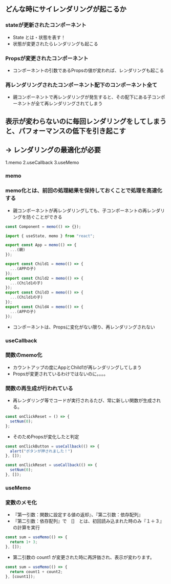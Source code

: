 ## どんな時にサイレンダリングが起こるか

### stateが更新されたコンポーネント
- State とは・状態を表す！
- 状態が変更されたらレンダリングも起こる

### Propsが変更されたコンポーネント
- コンポーネントの引数であるPropsの値が変われば、レンダリングも起こる

### 再レンダリングされたコンポーネント配下のコンポーネント全て
- 親コンポーネントで再レンダリングが発生すると、その配下にある子コンポーネントが全て再レンダリングされてしまう

## 表示が変わらないのに毎回レンダリングをしてしまうと、パフォーマンスの低下を引き起こす

## -> レンダリングの最適化が必要
1.memo
2.useCallback
3.useMemo

### memo
### memo化とは、前回の処理結果を保持しておくことで処理を高速化する
- 親コンポーネントが再レンダリングしても、子コンポーネントの再レンダリングを防ぐことができる


```jsx
const Component = memo(() => {});
```
```jsx
import { useState, memo } from "react";

export const App = memo(() => {
  ...(親)
});

export const Child1 = memo(() => {
  ...(APPの子)
});
export const Child2 = memo(() => {
  ...(Child1の子)
});
export const Child3 = memo(() => {
  ...(Child1の子)
});
export const Child4 = memo(() => {
  ...(APPの子)
});
```


- コンポーネントは、Propsに変化がない限り、再レンダリングされない
### useCallback
### 関数のmemo化
- カウントアップの度にAppとChild1が再レンダリングしてしまう
- Propsが変更されているわけではないのに。。。。
### 関数の再生成が行われている
- 再レンダリング等でコードが実行されるたび、常に新しい関数が生成される。
```jsx
const onClickReset = () => {
  setNum(0);
};
```
- そのためPropsが変化したと判定

```jsx
const onClickButton = useCallback(() => {
  alert("ボタンが押されました！")
}, []);

const onClickReset = useCallback(() => {
  setNum(0);
}, []);
```

### useMemo
### 変数のメモ化
- 『第一引数：関数に設定する値の返却』、『第二引数：依存配列』
- 『第二引数：依存配列』で　[]　とは、初回読み込まれた時のみ『１＋３』の計算を実行
```jsx
const sum = useMemo(() => {
  return 1+ 3;
}, []);
```

- 第二引数の count1 が変更された時に再評価され、表示が変わります。
```jsx
const sum = useMemo(() => {
  return count1 + count2;
}, [count1]);
```


